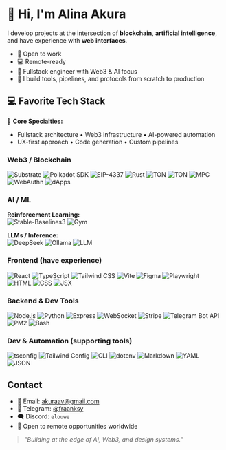 # 🪼 Hi, I'm Alina Akura

I develop projects at the intersection of **blockchain**, **artificial intelligence**, and have experience with **web interfaces**.

- 🏢 Open to work  
- 💻 Remote-ready  
- 🔧 Fullstack engineer with Web3 & AI focus  
- 🧠 I build tools, pipelines, and protocols from scratch to production  


## 💻 Favorite Tech Stack

🧠 **Core Specialties:**
- Fullstack architecture • Web3 infrastructure • AI-powered automation  
- UX-first approach • Code generation • Custom pipelines


### Web3 / Blockchain

![Substrate](https://img.shields.io/badge/-Substrate-333?style=flat&logo=paritysubstrate)
![Polkadot SDK](https://img.shields.io/badge/-Polkadot%20SDK-333?style=flat&logo=polkadot)
![EIP-4337](https://img.shields.io/badge/-EIP--4337-333?style=flat&logo=ethereum)
![Rust](https://img.shields.io/badge/-Rust-333?style=flat&logo=rust)
![TON](https://img.shields.io/badge/-FunC%20%28TON%29-333?style=flat&logo=ton)
![TON](https://img.shields.io/badge/-Tolk%20%28TON%29-333?style=flat&logo=ton)
![MPC](https://img.shields.io/badge/-MPC-333?style=flat)
![WebAuthn](https://img.shields.io/badge/-WebAuthn-333?style=flat)
![dApps](https://img.shields.io/badge/-dApp-333?style=flat)


### AI / ML

**Reinforcement Learning:**  
![Stable-Baselines3](https://img.shields.io/badge/-Stable--Baselines3-333?style=flat)
![Gym](https://img.shields.io/badge/-OpenAI%20Gym-333?style=flat&logo=openai)

**LLMs / Inference:**  
![DeepSeek](https://img.shields.io/badge/-DeepSeek-333?style=flat)
![Ollama](https://img.shields.io/badge/-Ollama-333?style=flat)
![LLM](https://img.shields.io/badge/-LLM-333?style=flat)


### Frontend (have experience)

![React](https://img.shields.io/badge/-React-333?style=flat&logo=react)
![TypeScript](https://img.shields.io/badge/-TypeScript-333?style=flat&logo=typescript)
![Tailwind CSS](https://img.shields.io/badge/-TailwindCSS-333?style=flat&logo=tailwindcss)
![Vite](https://img.shields.io/badge/-Vite-333?style=flat&logo=vite)
![Figma](https://img.shields.io/badge/-Figma-333?style=flat&logo=figma)
![Playwright](https://img.shields.io/badge/-Playwright-333?style=flat&logo=playwright)
![HTML](https://img.shields.io/badge/-HTML-333?style=flat&logo=html5)
![CSS](https://img.shields.io/badge/-CSS-333?style=flat&logo=css3)
![JSX](https://img.shields.io/badge/-JSX-333?style=flat&logo=javascript)


### Backend & Dev Tools

![Node.js](https://img.shields.io/badge/-Node.js-333?style=flat&logo=node.js)
![Python](https://img.shields.io/badge/-Python-333?style=flat&logo=python)
![Express](https://img.shields.io/badge/-Express-333?style=flat)
![WebSocket](https://img.shields.io/badge/-WebSocket-333?style=flat)
![Stripe](https://img.shields.io/badge/-Stripe-333?style=flat&logo=stripe)
![Telegram Bot API](https://img.shields.io/badge/-Telegram%20Bot-333?style=flat&logo=telegram)
![PM2](https://img.shields.io/badge/-PM2-333?style=flat)
![Bash](https://img.shields.io/badge/-Bash-333?style=flat&logo=gnubash)


### Dev & Automation (supporting tools)

![tsconfig](https://img.shields.io/badge/-TSConfig-333?style=flat)
![Tailwind Config](https://img.shields.io/badge/-Tailwind%20Config-333?style=flat)
![CLI](https://img.shields.io/badge/-CLI%20Tools-333?style=flat)
![dotenv](https://img.shields.io/badge/-dotenv-333?style=flat)
![Markdown](https://img.shields.io/badge/-Markdown-333?style=flat)
![YAML](https://img.shields.io/badge/-YAML-333?style=flat)
![JSON](https://img.shields.io/badge/-JSON-333?style=flat)


## Contact

- 📨 Email: [akuraav@gmail.com](mailto:akuraav@gmail.com)  
- 💬 Telegram: [@fraanksy](https://t.me/fraanksy)  
- 🗨️ Discord: `elouwe`  
- 🪩 Open to remote opportunities worldwide



> _"Building at the edge of AI, Web3, and design systems."_ 
